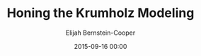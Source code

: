 ---
author: Elijah Bernstein-Cooper
category:
- research
comments: true
date: 2015-09-16 00:00
hidden: true
layout: post
redirect_from: /research/2015/09/16/model-honing
tags:
- Taurus-California-Perseus
- Modeling
- Krumholz
title: Honing the Krumholz Modeling
use_math: true
---